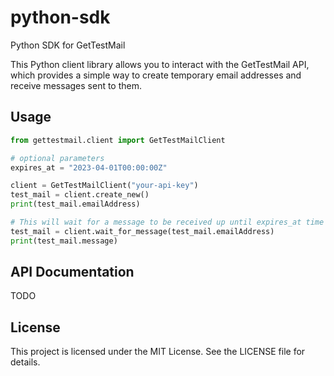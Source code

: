 # python-sdk
Python SDK for GetTestMail

This Python client library allows you to interact with the GetTestMail API, which provides a simple way to create temporary email addresses and receive messages sent to them.

## Usage

```python
from gettestmail.client import GetTestMailClient

# optional parameters
expires_at = "2023-04-01T00:00:00Z"

client = GetTestMailClient("your-api-key")
test_mail = client.create_new()
print(test_mail.emailAddress)

# This will wait for a message to be received up until expires_at time
test_mail = client.wait_for_message(test_mail.emailAddress)
print(test_mail.message)

```

## API Documentation

TODO

## License

This project is licensed under the MIT License. See the LICENSE file for details.
